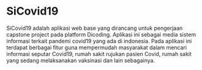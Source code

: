 # SiCovid19
SiCovid19 adalah aplikasi web base yang dirancang untuk pengerjaan capstone project pada platform Dicoding. Aplikasi ini sebagai media sistem informasi terkait pandemi covid19 yang ada di indonesia. Pada aplikasi ini terdapat berbagai fitur guna mempermudah masyarakat dalam mencari informasi seputar Covid19, rumah sakit rujukan pasien Covid, rumah sakit yang sedang melaksanakan vaksinasi dan lain sebagainya.
